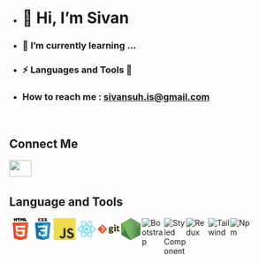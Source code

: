 - <h1>👋 Hi, I’m Sivan</h1>
- <h3>🌱 I’m currently learning ...</h3>
- <h3> ⚡ Languages and Tools 🧭</h3>
- <h3> How to reach me :  <strong><a href="mailto:sivansuh.is@gmail.com">sivansuh.is@gmail.com</a></strong></h3>
<br>
<h2>Connect Me</h2>
<p ><a href="https://www.linkedin.com/in/sivansuh-12/"><img src="https://raw.githubusercontent.com/rahuldkjain/github-profile-readme-generator/master/src/images/icons/Social/linked-in-alt.svg" width="40px" height="30px"></a>
</p>

<h2>Language and Tools</h2>
<img align="left" alt="HTML5" width="40px" src="https://raw.githubusercontent.com/github/explore/80688e429a7d4ef2fca1e82350fe8e3517d3494d/topics/html/html.png" />
<img align="left" alt="CSS3" width="40px" src="https://raw.githubusercontent.com/github/explore/80688e429a7d4ef2fca1e82350fe8e3517d3494d/topics/css/css.png" />
<img align="left" alt="JavaScript" width="40px" src="https://raw.githubusercontent.com/github/explore/80688e429a7d4ef2fca1e82350fe8e3517d3494d/topics/javascript/javascript.png" />
<img align="left" alt="React" width="40px" src="https://raw.githubusercontent.com/github/explore/80688e429a7d4ef2fca1e82350fe8e3517d3494d/topics/react/react.png" />
<img align="left" alt="Git" width="40px" src="https://raw.githubusercontent.com/github/explore/80688e429a7d4ef2fca1e82350fe8e3517d3494d/topics/git/git.png" />
<img align="left" alt="Node.js" width="40px" src="https://raw.githubusercontent.com/github/explore/80688e429a7d4ef2fca1e82350fe8e3517d3494d/topics/nodejs/nodejs.png" />
<img align="left" alt="Bootstrap" width="40px" src="https://raw.githubusercontent.com/rahulbanerjee26/githubAboutMeGenerator/main/icons/bootstrap.svg" />
<a href="https://styled-components.com/"><img align="left" alt="Styled Component" width="40px" src="https://styled-components.com/logo.png" /></a>
<img align="left" alt="Redux" width="40px" src="https://d33wubrfki0l68.cloudfront.net/0834d0215db51e91525a25acf97433051f280f2f/c30f5/img/redux.svg" />
<img align="left" alt="Tailwind" width="40px" src="https://camo.githubusercontent.com/5734d0669fe22ce04a1cb989a156cd32c379875f6bca56d5210c9432824856d9/68747470733a2f2f7777772e766563746f726c6f676f2e7a6f6e652f6c6f676f732f7461696c77696e646373732f7461696c77696e646373732d69636f6e2e737667" />
<img align="left" alt="Npm" width="40px" src="https://camo.githubusercontent.com/69b30d3b3238e47a4e32b3a770eda4afd02c5ee36533a53ad4548079f85681a5/68747470733a2f2f61757468792e636f6d2f77702d636f6e74656e742f75706c6f6164732f6e706d2d6c6f676f2e706e67" />
<br>
